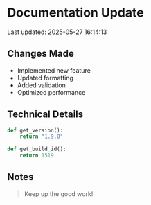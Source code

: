 # Documentation Update

Last updated: 2025-05-27 16:14:13

## Changes Made
- Implemented new feature
- Updated formatting
- Added validation
- Optimized performance

## Technical Details
```python
def get_version():
    return "1.9.8"

def get_build_id():
    return 1519
```

## Notes
> Keep up the good work!
